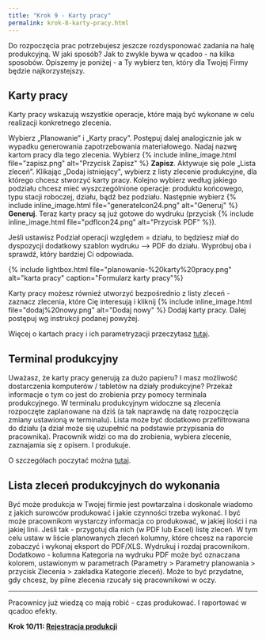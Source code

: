 ```yaml
---
title: "Krok 9 - Karty pracy"
permalink: krok-8-karty-pracy.html
---
```

 Do rozpoczęcia prac potrzebujesz jeszcze rozdysponować zadania na halę produkcyjną. W jaki sposób? Jak to zwykle bywa w qcadoo - na kilka sposobów. Opiszemy je poniżej - a Ty wybierz ten, który dla Twojej Firmy będzie najkorzystejszy.


## Karty pracy

Karty pracy wskazują wszystkie operacje, które mają być wykonane w celu realizacji konkretnego zlecenia. 

Wybierz „Planowanie” i „Karty pracy”. Postępuj dalej analogicznie jak w wypadku generowania zapotrzebowania materiałowego. Nadaj nazwę kartom pracy dla tego zlecenia. Wybierz {% include inline_image.html file="zapisz.png" alt="Przycisk Zapisz" %} **Zapisz**. Aktywuje się pole „Lista zleceń”. Klikając „Dodaj istniejący", wybierz z listy zlecenie produkcyjne, dla którego chcesz stworzyć karty pracy. Kolejno wybierz według jakiego podziału chcesz mieć wyszczególnione operacje: produktu końcowego, typu stacji roboczej, działu, bądź bez podziału. Następnie wybierz {% include inline_image.html file="generateIcon24.png" alt="Generuj" %} **Generuj**. Teraz karty pracy są już gotowe do wydruku (przycisk {% include inline_image.html file="pdfIcon24.png" alt="Przycisk PDF" %}).

Jeśli ustawisz Podział operacji względem = działu, to będziesz miał do dyspozycji dodatkowy szablon wydruku --> PDF do działu. Wypróbuj oba i sprawdź, który bardziej Ci odpowiada.


{% include lightbox.html file="planowanie-%20karty%20pracy.png" alt="karta pracy" caption="Formularz karty pracy"%}

Karty pracy możesz również utworzyć bezpośrednio z listy zleceń - zaznacz zlecenia, które Cię interesują i kliknij {% include inline_image.html file="dodaj%20nowy.png" alt="Dodaj nowy" %} Dodaj karty pracy. Dalej postępuj wg instrukcji podanej powyżej.

Więcej o kartach pracy i ich parametryzacji przeczytasz [tutaj](/karty-pracy).


## Terminal produkcyjny

Uważasz, że karty pracy generują za dużo papieru? I masz możliwość dostarczenia komputerów / tabletów na działy produkcyjne? Przekaż informacje o tym co jest do zrobienia przy pomocy terminala produkcyjnego. 
W terminalu produkcyjnym widoczne są zlecenia rozpoczęte zaplanowane na dziś (a tak naprawdę na datę rozpoczęcia zmiany ustawioną w terminalu). Lista może być dodatkowo przefiltrowana do działu (a dział może się uzupełnić na podstawie przypisania do pracownika). Pracownik widzi co ma do zrobienia, wybiera zlecenie, zaznajamia się z opisem. I produkuje. 

O szczegółach poczytać można [tutaj](/terminal). 

## Lista zleceń produkcyjnych do wykonania

Być może produkcja w Twojej firmie jest powtarzalna i doskonale wiadomo z jakich surowców produkować i jakie czynności trzeba wykonać. I być może pracownikom wystarczy informacja co produkować, w jakiej ilości i na jakiej linii. Jeśli tak - przygotuj dla nich (w PDF lub Excel) listę zleceń. W tym celu ustaw w liście planowanych zleceń kolumny, które chcesz na raporcie zobaczyć i wykonaj eksport do PDF/XLS. Wydrukuj i rozdaj pracownikom. 
Dodatkowo - kolumna Kategoria na wydruku PDF może być oznaczana kolorem, ustawionym w parametrach (Parametry > Parametry planowania > przycisk Zlecenia > zakładka Kategorie zleceń). Może to być przydatne, gdy chcesz, by pilne zlecenia rzucały się pracownikowi w oczy.

---
Pracownicy już wiedzą co mają robić - czas produkować. I raportować w qcadoo efekty.
  
**Krok 10/11: [Rejestracja produkcji](/krok-10-rejestracja-produkcji)**

